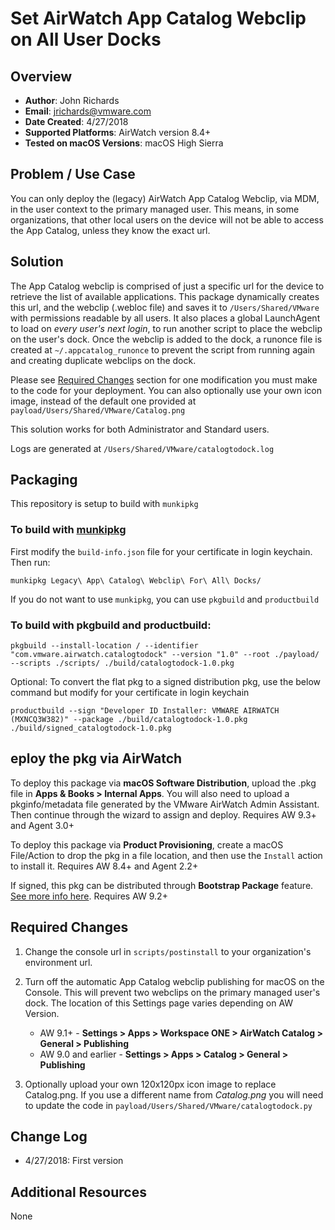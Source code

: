 # Set AirWatch App Catalog Webclip on All User Docks #

## Overview
- **Author**: John Richards
- **Email**: jrichards@vmware.com
- **Date Created**: 4/27/2018
- **Supported Platforms**: AirWatch version 8.4+
- **Tested on macOS Versions**: macOS High Sierra

## Problem / Use Case
You can only deploy the (legacy) AirWatch App Catalog Webclip, via MDM, in the user context to the primary managed user. This means, in some organizations, that other local users on the device will not be able to access the App Catalog, unless they know the exact url.

## Solution
The App Catalog webclip is comprised of just a specific url for the device to retrieve the list of available applications. This package dynamically creates this url, and the webclip (.webloc file) and saves it to `/Users/Shared/VMware` with permissions readable by all users. It also places a global LaunchAgent to load on *every user's next login*, to run another script to place the webclip on the user's dock. Once the webclip is added to the dock, a runonce file is created at `~/.appcatalog_runonce` to prevent the script from running again and creating duplicate webclips on the dock.

Please see [Required Changes](#Required-Changes) section for one modification you must make to the code for your deployment. You can also optionally use your own icon image, instead of the default one provided at `payload/Users/Shared/VMware/Catalog.png`

This solution works for both Administrator and Standard users.

Logs are generated at `/Users/Shared/VMware/catalogtodock.log`

## Packaging
This repository is setup to build with `munkipkg`

### To build with [munkipkg](https://github.com/munki/munki-pkg)
First modify the `build-info.json` file for your certificate in login keychain. Then run:


```
munkipkg Legacy\ App\ Catalog\ Webclip\ For\ All\ Docks/
```



If you do not want to use `munkipkg`, you can use `pkgbuild` and `productbuild`

### To build with pkgbuild and productbuild:
```
pkgbuild --install-location / --identifier "com.vmware.airwatch.catalogtodock" --version "1.0" --root ./payload/ --scripts ./scripts/ ./build/catalogtodock-1.0.pkg
```

Optional: To convert the flat pkg to a signed distribution pkg, use the below command but modify for your certificate in login keychain

```
productbuild --sign "Developer ID Installer: VMWARE AIRWATCH (MXNCQ3W382)" --package ./build/catalogtodock-1.0.pkg ./build/signed_catalogtodock-1.0.pkg
```


## eploy the pkg via AirWatch
To deploy this package via **macOS Software Distribution**, upload the .pkg file in **Apps & Books > Internal Apps**. You will also need to upload a pkginfo/metadata file generated by the VMware AirWatch Admin Assistant. Then continue through the wizard to assign and deploy. Requires AW 9.3+ and Agent 3.0+

To deploy this package via **Product Provisioning**, create a macOS File/Action to drop the pkg in a file location, and then use the `Install` action to install it. Requires AW 8.4+ and Agent 2.2+

If signed, this pkg can be distributed through **Bootstrap Package** feature. [See more info here](https://github.com/vmwaresamples/AirWatch-samples/tree/master/macOS-Samples/BootstrapPackage). Requires AW 9.2+



## Required Changes
1. Change the console url in `scripts/postinstall` to your organization's environment url.

2. Turn off the automatic App Catalog webclip publishing for macOS on the Console. This will prevent two webclips on the primary managed user's dock. The location of this Settings page varies depending on AW Version.
	* AW 9.1+ - **Settings > Apps > Workspace ONE > AirWatch Catalog > General > Publishing**
	* AW 9.0 and earlier - **Settings > Apps > Catalog > General > Publishing**

3. Optionally upload your own 120x120px icon image to replace Catalog.png. If you use a different name from *Catalog.png* you will need to update the code in `payload/Users/Shared/VMware/catalogtodock.py`

## Change Log
- 4/27/2018: First version


## Additional Resources
None
